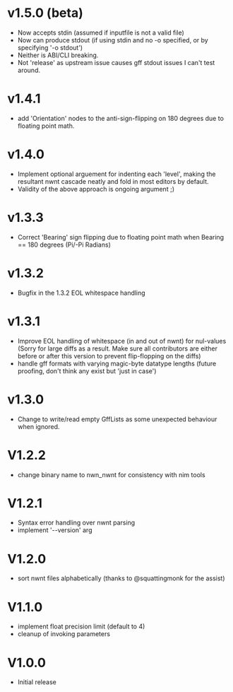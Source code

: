 # v1.5.0 (beta)
- Now accepts stdin (assumed if inputfile is not a valid file)
- Now can produce stdout (if using stdin and no -o specified, or by specifying '-o stdout')
- Neither is ABI/CLI breaking.
- Not 'release' as upstream issue causes gff stdout issues I can't test around.

# v1.4.1
- add 'Orientation' nodes to the anti-sign-flipping on 180 degrees due to floating point math.

# v1.4.0
- Implement optional arguement for indenting each 'level', making the resultant nwnt cascade neatly and fold in most editors by default.
- Validity of the above approach is ongoing argument ;)

# v1.3.3
- Correct 'Bearing' sign flipping due to floating point math when Bearing == 180 degrees (Pi/-Pi Radians)

# v1.3.2
- Bugfix in the 1.3.2 EOL whitespace handling

# v1.3.1
- Improve EOL handling of whitespace (in and out of nwnt) for nul-values (Sorry for large diffs as a result. Make sure all contributors are either before or after this version to prevent flip-flopping on the diffs)
- handle gff formats with varying magic-byte datatype lengths (future proofing, don't think any exist but 'just in case')

# v1.3.0
- Change to write/read empty GffLists as some unexpected behaviour when ignored.

# V1.2.2
- change binary name to nwn_nwnt for consistency with nim tools

# V1.2.1
- Syntax error handling over nwnt parsing
- implement '--version' arg

# V1.2.0
- sort nwnt files alphabetically (thanks to @squattingmonk for the assist)

# V1.1.0
- implement float precision limit (default to 4)
- cleanup of invoking parameters

# V1.0.0
- Initial release
